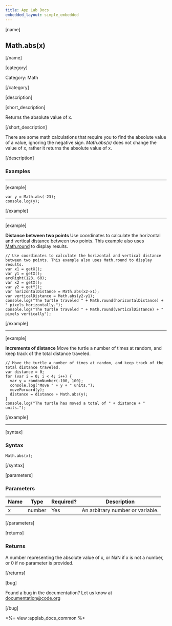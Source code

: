 ```yaml
---
title: App Lab Docs
embedded_layout: simple_embedded
---
```


[name]

## Math.abs(x)

[/name]

[category]

Category: Math

[/category]

[description]

[short_description]

Returns the absolute value of x.

[/short_description]

There are some math calculations that require you to find the absolute value of a value, ignoring the negative sign. *Math.abs(x)* does not change the value of x, rather it returns the absolute value of x.

[/description]

### Examples
____________________________________________________

[example]

```
var y = Math.abs(-23);
console.log(y);
```

[/example]

____________________________________________________

[example]

**Distance between two points** Use coordinates to calculate the horizontal and vertical distance between two points. This example also uses [Math.round](/applab/docs/mathRound) to display results.

```
// Use coordinates to calculate the horizontal and vertical distance between two points. This example also uses Math.round to display results.
var x1 = getX();
var y1 = getX();
arcRight(123, 60);
var x2 = getX();
var y2 = getY();
var horizontalDistance = Math.abs(x2-x1);
var verticalDistance = Math.abs(y2-y1);
console.log("The turtle traveled " + Math.round(horizontalDistance) + " pixels horizontally.");
console.log("The turtle traveled " + Math.round(verticalDistance) + " pixels vertically");
```

[/example]

____________________________________________________

[example]

**Increments of distance** Move the turtle a number of times at random, and keep track of the total distance traveled.

```
// Move the turtle a number of times at random, and keep track of the total distance traveled.
var distance = 0;
for (var i = 0; i < 4; i++) {
  var y = randomNumber(-100, 100);
  console.log("Move " + y + " units.");
  moveForward(y);
  distance = distance + Math.abs(y);
}
console.log("The turtle has moved a total of " + distance + " units.");
```

[/example]

____________________________________________________

[syntax]

### Syntax

```
Math.abs(x);
```

[/syntax]

[parameters]

### Parameters

| Name  | Type | Required? | Description |
|-----------------|------|-----------|-------------|
| x | number | Yes | An arbitrary number or variable.  |

[/parameters]

[returns]

### Returns
A number representing the absolute value of x, or NaN if x is not a number, or 0 if no parameter is provided.

[/returns]

[bug]

Found a bug in the documentation? Let us know at documentation@code.org

[/bug]

<%= view :applab_docs_common %>
